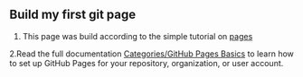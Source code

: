 ## Build my first git page

1. This page was build according to the simple tutorial on [pages](https://pages.github.com/)

2.Read the full documentation [Categories/GitHub Pages Basics](https://help.github.com/categories/20/articles) to learn how to set up GitHub Pages for your repository, organization, or user account. 